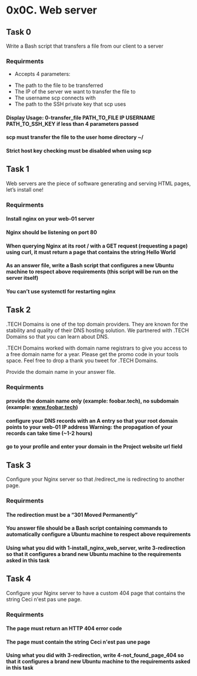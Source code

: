 # 0x0C. Web server

## Task 0 ##
Write a Bash script that transfers a file from our client to a server

### Requirments ###
* Accepts 4 parameters:
- The path to the file to be transferred
- The IP of the server we want to transfer the file to
- The username scp connects with
- The path to the SSH private key that scp uses

#### Display Usage: 0-transfer_file PATH_TO_FILE IP USERNAME PATH_TO_SSH_KEY if less than 4 parameters passed ####

#### scp must transfer the file to the user home directory ~/ ####

#### Strict host key checking must be disabled when using scp ####

## Task 1 ##
Web servers are the piece of software generating and serving HTML pages, let’s install one!

### Requirments ###
#### Install nginx on your web-01 server ####

#### Nginx should be listening on port 80 ####

#### When querying Nginx at its root / with a GET request (requesting a page) using curl, it must return a page that contains the string Hello World ####

#### As an answer file, write a Bash script that configures a new Ubuntu machine to respect above requirements (this script will be run on the server itself) ####

#### You can’t use systemctl for restarting nginx ####

## Task 2 ##
.TECH Domains is one of the top domain providers. They are known for the stability and quality of their DNS hosting solution. We partnered with .TECH Domains so that you can learn about DNS.

.TECH Domains worked with domain name registrars to give you access to a free domain name for a year. Please get the promo code in your tools space. Feel free to drop a thank you tweet for .TECH Domains.

Provide the domain name in your answer file.

### Requirments ###
#### provide the domain name only (example: foobar.tech), no subdomain (example: www.foobar.tech) ####
#### configure your DNS records with an A entry so that your root domain points to your web-01 IP address Warning: the propagation of your records can take time (~1-2 hours) ####
#### go to your profile and enter your domain in the Project website url field ####

## Task 3 ##
Configure your Nginx server so that /redirect_me is redirecting to another page.

### Requirments ###
#### The redirection must be a “301 Moved Permanently” ####
#### You answer file should be a Bash script containing commands to automatically configure a Ubuntu machine to respect above requirements ####
#### Using what you did with 1-install_nginx_web_server, write 3-redirection so that it configures a brand new Ubuntu machine to the requirements asked in this task ####

## Task 4 ##
Configure your Nginx server to have a custom 404 page that contains the string Ceci n'est pas une page.

### Requirments ###
#### The page must return an HTTP 404 error code ####
#### The page must contain the string Ceci n'est pas une page ####
#### Using what you did with 3-redirection, write 4-not_found_page_404 so that it configures a brand new Ubuntu machine to the requirements asked in this task ####
